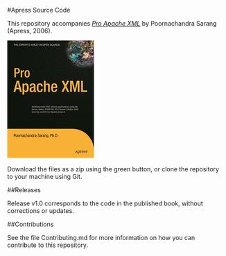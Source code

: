 #Apress Source Code

This repository accompanies [*Pro Apache XML*](http://www.apress.com/9781590596418) by Poornachandra Sarang (Apress, 2006).

![Cover image](9781590596418.jpg)

Download the files as a zip using the green button, or clone the repository to your machine using Git.

##Releases

Release v1.0 corresponds to the code in the published book, without corrections or updates.

##Contributions

See the file Contributing.md for more information on how you can contribute to this repository.
